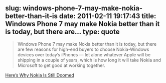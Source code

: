 slug: windows-phone-7-may-make-nokia-better-than-it-is
date: 2011-02-11 19:17:43
title: Windows Phone 7 may make Nokia better than it is today, but there are...
type: quote
---

> Windows Phone 7 may make Nokia better than it is today, but there are few reasons for high-end buyers to choose Nokia-Windows devices over today’s iPhones — let alone whatever Apple will be shipping in a couple of years, which is how long it will take Nokia and Microsoft to get good at working together.

[Here’s Why Nokia Is Still Doomed](http://www.businessinsider.com/heres-why-nokia-is-still-doomed-2011-2)

